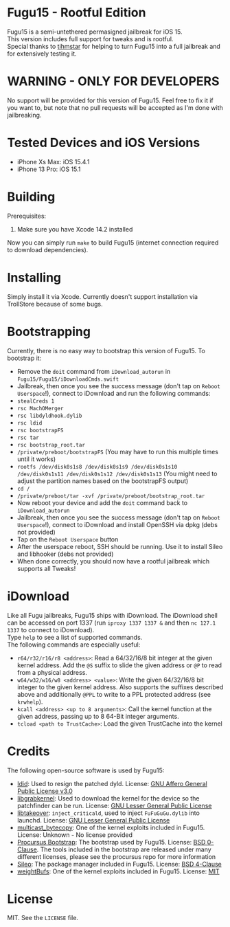 # Fugu15 - Rootful Edition
Fugu15 is a semi-untethered permasigned jailbreak for iOS 15.  
This version includes full support for tweaks and is rootful.  
Special thanks to [tihmstar](https://twitter.com/tihmstar) for helping to turn Fugu15 into a full jailbreak and for extensively testing it.

# WARNING - ONLY FOR DEVELOPERS
No support will be provided for this version of Fugu15. Feel free to fix it if you want to, but note that no pull requests will be accepted as I'm done with jailbreaking.  

# Tested Devices and iOS Versions
- iPhone Xs Max: iOS 15.4.1
- iPhone 13 Pro: iOS 15.1

# Building
Prerequisites:  
1. Make sure you have Xcode 14.2 installed

Now you can simply run `make` to build Fugu15 (internet connection required to download dependencies).

# Installing
Simply install it via Xcode. Currently doesn't support installation via TrollStore because of some bugs.

# Bootstrapping
Currently, there is no easy way to bootstrap this version of Fugu15. To bootstrap it:
- Remove the `doit` command from `iDownload_autorun` in `Fugu15/Fugu15/iDownloadCmds.swift`
- Jailbreak, then once you see the success message (don't tap on `Reboot Userspace`!), connect to iDownload and run the following commands:
- `stealCreds 1`
- `rsc MachOMerger`
- `rsc libdyldhook.dylib`
- `rsc ldid`
- `rsc bootstrapFS`
- `rsc tar`
- `rsc bootstrap_root.tar`
- `/private/preboot/bootstrapFS` (You may have to run this multiple times until it works)
- `rootfs /dev/disk0s1s8 /dev/disk0s1s9 /dev/disk0s1s10 /dev/disk0s1s11 /dev/disk0s1s12 /dev/disk0s1s13` (You might need to adjust the partition names based on the bootstrapFS output)
- `cd /`
- `/private/preboot/tar -xvf /private/preboot/bootstrap_root.tar`
- Now reboot your device and add the `doit` command back to `iDownload_autorun`
- Jailbreak, then once you see the success message (don't tap on `Reboot Userspace`!), connect to iDownload and install OpenSSH via dpkg (debs not provided)
- Tap on the `Reboot Userspace` button
- After the userspace reboot, SSH should be running. Use it to install Sileo and libhooker (debs not provided)
- When done correctly, you should now have a rootful jailbreak which supports all Tweaks!

# iDownload
Like all Fugu jailbreaks, Fugu15 ships with iDownload. The iDownload shell can be accessed on port 1337 (run `iproxy 1337 1337 &` and then `nc 127.1 1337` to connect to iDownload).  
Type `help` to see a list of supported commands.  
The following commands are especially useful:
- `r64/r32/r16/r8 <address>`: Read a 64/32/16/8 bit integer at the given kernel address. Add the `@S` suffix to slide the given address or `@P` to read from a physical address.
- `w64/w32/w16/w8 <address> <value>`: Write the given 64/32/16/8 bit integer to the given kernel address. Also supports the suffixes described above and additionally `@PPL` to write to a PPL protected address (see `krwhelp`).
- `kcall <address> <up to 8 arguments>`: Call the kernel function at the given address, passing up to 8 64-Bit integer arguments.
- `tcload <path to TrustCache>`: Load the given TrustCache into the kernel

# Credits
The following open-source software is used by Fugu15:
- [ldid](https://github.com/ProcursusTeam/ldid): Used to resign the patched dyld. License: [GNU Affero General Public License v3.0](https://github.com/ProcursusTeam/ldid/blob/master/COPYING)
- [libgrabkernel](https://github.com/tihmstar/libgrabkernel): Used to download the kernel for the device so the patchfinder can be run. License: [GNU Lesser General Public License](https://github.com/tihmstar/libgrabkernel/blob/master/LICENSE)
- [libtakeover](https://github.com/tihmstar/libtakeover): `inject_criticald`, used to inject `FuFuGuGu.dylib` into launchd. License: [GNU Lesser General Public License](https://github.com/tihmstar/libtakeover/blob/master/LICENSE)
- [multicast_bytecopy](https://github.com/potmdehex/multicast_bytecopy): One of the kernel exploits included in Fugu15. License: Unknown - No license provided
- [Procursus Bootstrap](https://github.com/ProcursusTeam/Procursus): The bootstrap used by Fugu15. License: [BSD 0-Clause](https://github.com/ProcursusTeam/Procursus/blob/main/LICENSE). The tools included in the bootstrap are released under many different licenses, please see the procursus repo for more information
- [Sileo](https://github.com/Sileo/Sileo): The package manager included in Fugu15. License: [BSD 4-Clause](https://github.com/Sileo/Sileo/blob/main/LICENSE)
- [weightBufs](https://github.com/0x36/weightBufs): One of the kernel exploits included in Fugu15. License: [MIT](https://github.com/0x36/weightBufs/blob/main/LICENSE)

# License
MIT. See the `LICENSE` file.
